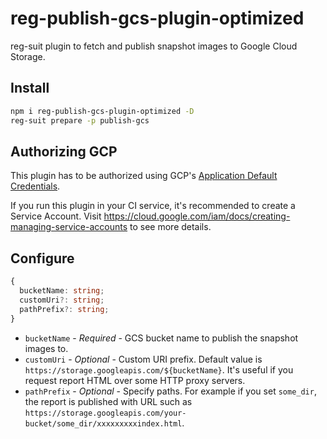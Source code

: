 # reg-publish-gcs-plugin-optimized

reg-suit plugin to fetch and publish snapshot images to Google Cloud Storage.

## Install

```sh
npm i reg-publish-gcs-plugin-optimized -D
reg-suit prepare -p publish-gcs
```

## Authorizing GCP

This plugin has to be authorized using GCP's [Application Default Credentials](https://cloud.google.com/docs/authentication/production).

If you run this plugin in your CI service, it's recommended to create a Service Account. Visit https://cloud.google.com/iam/docs/creating-managing-service-accounts to see more details.

## Configure

```ts
{
  bucketName: string;
  customUri?: string;
  pathPrefix?: string;
}
```

- `bucketName` - _Required_ - GCS bucket name to publish the snapshot images to.
- `customUri` - _Optional_ - Custom URI prefix. Default value is `https://storage.googleapis.com/${bucketName}`. It's useful if you request report HTML over some HTTP proxy servers.
- `pathPrefix` - _Optional_ - Specify paths. For example if you set `some_dir`, the report is published with URL such as `https://storage.googleapis.com/your-bucket/some_dir/xxxxxxxxxindex.html`.
